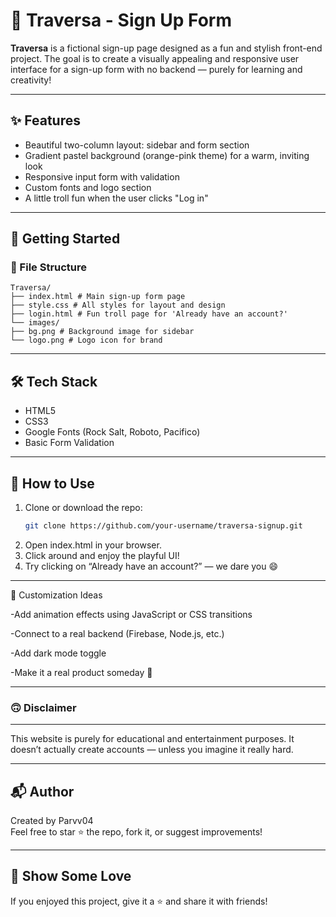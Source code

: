 # 🧡 Traversa - Sign Up Form

**Traversa** is a fictional sign-up page designed as a fun and stylish front-end project. The goal is to create a visually appealing and responsive user interface for a sign-up form with no backend — purely for learning and creativity!

---

## ✨ Features

- Beautiful two-column layout: sidebar and form section
- Gradient pastel background (orange-pink theme) for a warm, inviting look
- Responsive input form with validation
- Custom fonts and logo section
- A little troll fun when the user clicks "Log in"

---

## 🚀 Getting Started

### 📁 File Structure

```
Traversa/
├── index.html # Main sign-up form page
├── style.css # All styles for layout and design
├── login.html # Fun troll page for 'Already have an account?'
└── images/
├── bg.png # Background image for sidebar
└── logo.png # Logo icon for brand
```

---

## 🛠️ Tech Stack

- HTML5
- CSS3
- Google Fonts (Rock Salt, Roboto, Pacifico)
- Basic Form Validation

---

## 🧪 How to Use

1. Clone or download the repo:
   ```bash
   git clone https://github.com/your-username/traversa-signup.git
2. Open index.html in your browser.
3. Click around and enjoy the playful UI!
4. Try clicking on “Already have an account?” — we dare you 😄

---

🎨 Customization Ideas

-Add animation effects using JavaScript or CSS transitions

-Connect to a real backend (Firebase, Node.js, etc.)

-Add dark mode toggle

-Make it a real product someday 👀

---

### 🙃 Disclaimer
---

This website is purely for educational and entertainment purposes. It doesn’t actually create accounts — unless you imagine it really hard.

---

## 📬 Author

Created by Parvv04   
Feel free to star ⭐ the repo, fork it, or suggest improvements!

---
## 🌟 Show Some Love  

If you enjoyed this project, give it a ⭐ and share it with friends!


